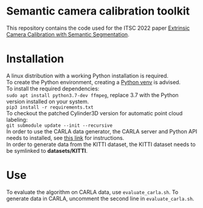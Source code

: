 # Semantic camera calibration toolkit

This repository contains the code used for the ITSC 2022 paper [Extrinsic Camera Calibration with Semantic Segmentation](https://arxiv.org/abs/2208.03949).

# Installation

A linux distribution with a working Python installation is required.  
To create the Python environment, creating a [Python venv](https://docs.python.org/3/library/venv.html) is advised.  
To install the required dependencies:  
`sudo apt install python3.7-dev ffmpeg`, replace 3.7 with the Python version installed on your system.  
`pip3 install -r requirements.txt`  
To checkout the patched Cylinder3D version for automatic point cloud labeling:  
`git submodule update --init --recursive`  
In order to use the CARLA data generator, the CARLA server and Python API needs to installed, see [this link](https://carla.readthedocs.io/en/latest/start_quickstart/) for instructions.  
In order to generate data from the KITTI dataset, the KITTI dataset needs to be symlinked to **datasets/KITTI**.

# Use

To evaluate the algorithm on CARLA data, use `evaluate_carla.sh`. To generate data in CARLA, uncomment the second line in `evaluate_carla.sh`.
